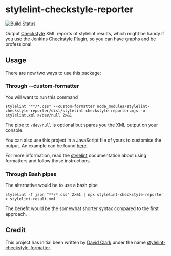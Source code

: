 # stylelint-checkstyle-reporter

[![Build Status](https://travis-ci.org/lucavb/stylelint-checkstyle-reporter.svg?branch=master)](https://travis-ci.org/lucavb/stylelint-checkstyle-reporter)

Output [Checkstyle](http://checkstyle.sourceforge.net/) XML reports of stylelint results,
which might be handy if you use the Jenkins [Checkstyle Plugin](https://wiki.jenkins-ci.org/display/JENKINS/Checkstyle+Plugin), so you can have graphs and be professional.

## Usage

There are now two ways to use this package:

### Through --custom-formatter

You will want to run this command

`stylelint "**/*.css" --custom-formatter node_modules/stylelint-checkstyle-reporter/dist/stylelint-checkstyle-reporter.mjs -o stylelint.xml >/dev/null 2>&1`

The pipe to `/dev/null` is optional but spares you the XML output on your console.

You can also use this project in a JavaScript file of yours to customise the output. An example can be found
[here](examples/prettyprint.cjs).

For more information, read the [stylelint](https://github.com/stylelint/stylelint) documentation about using formatters
and follow those instructions.

### Through Bash pipes

The alternative would be to use a bash pipe

`stylelint -f json "**/*.css" 2>&1 | npx stylelint-checkstyle-reporter > stylelint-result.xml`

The benefit would be the somewhat shorter syntax compared to the first approach.

## Credit

This project has initial been written by [David Clark](https://github.com/davidtheclark)
under the name [stylelint-checkstyle-formatter](https://github.com/davidtheclark/stylelint-checkstyle-formatter).
